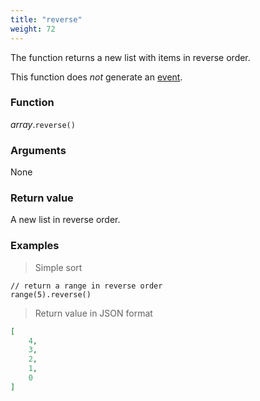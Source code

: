 ```yaml
---
title: "reverse"
weight: 72
---
```


The function returns a new list with items in reverse order.

This function does *not* generate an [event](../../../overview/events).

### Function

*array*.`reverse()`

### Arguments

None

### Return value

A new list in reverse order.

### Examples

> Simple sort

```thingsdb,json_response
// return a range in reverse order
range(5).reverse()
```

> Return value in JSON format

```json
[
    4,
    3,
    2,
    1,
    0
]
```
